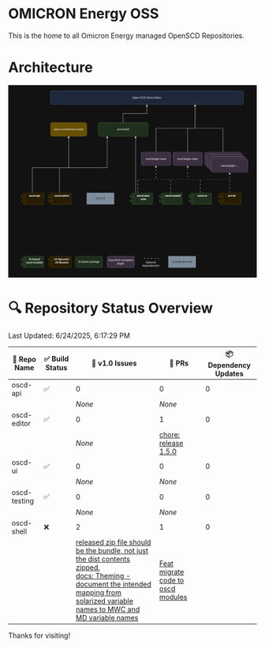 # OMICRON Energy OSS

This is the home to all Omicron Energy managed OpenSCD Repositories.

# Architecture

![Architecture](/assets/oscd-arch.png)

# 🔍 Repository Status Overview

Last Updated: 6/24/2025, 6:17:29 PM

| 📘 Repo Name | ✅ Build Status | 🐛 v1.0 Issues | 🔁 PRs | 📦 Dependency Updates |
|-------------|----------------|----------------|--------|------------------------|
| oscd-api | ✅ | 0 | 0 | 0 |
| | | _None_ | _None_ | |
| oscd-editor | ✅ | 0 | 1 | 0 |
| | | _None_ | [chore: release 1.5.0](https://github.com/OMICRONEnergyOSS/oscd-editor/pull/8) | |
| oscd-ui | ✅ | 0 | 0 | 0 |
| | | _None_ | _None_ | |
| oscd-testing | ✅ | 0 | 0 | 0 |
| | | _None_ | _None_ | |
| oscd-shell | ❌ | 2 | 1 | 0 |
| | | [released zip file should be the bundle, not just the dist contents zipped.](https://github.com/OMICRONEnergyOSS/oscd-shell/issues/31)<br>[docs: Theming - document the intended mapping from solarized variable names to MWC and MD variable names](https://github.com/OMICRONEnergyOSS/oscd-shell/issues/30) | [Feat migrate code to oscd modules](https://github.com/OMICRONEnergyOSS/oscd-shell/pull/32) | |


Thanks for visiting!
